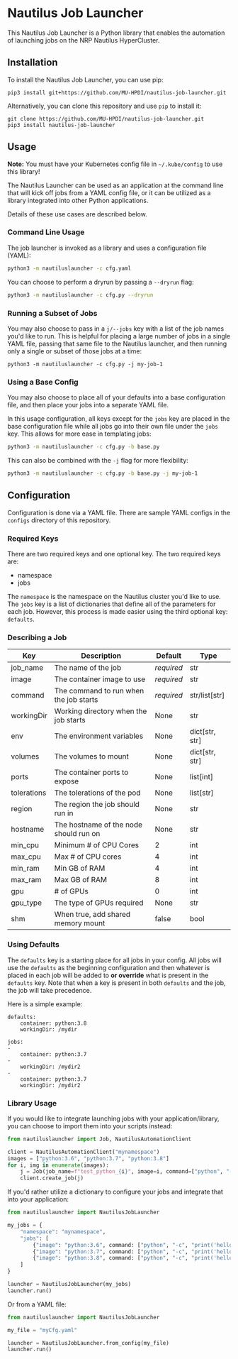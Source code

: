 # Nautilus Job Launcher

This Nautilus Job Launcher is a Python library that enables the automation of launching jobs on the NRP Nautilus
HyperCluster.

## Installation

To install the Nautilus Job Launcher, you can use pip:

```
pip3 install git+https://github.com/MU-HPDI/nautilus-job-launcher.git
```

Alternatively, you can clone this repository and use `pip` to install it:

```
git clone https://github.com/MU-HPDI/nautilus-job-launcher.git
pip3 install nautilus-job-launcher
```

## Usage

**Note:** You must have your Kubernetes config file in `~/.kube/config` to use this library!

The Nautilus Launcher can be used as an application at the command line that will kick off jobs from a YAML config file,
or it can be utilized as a library integrated into other Python applications.

Details of these use cases are described below.

### Command Line Usage

The job launcher is invoked as a library and uses a configuration file (YAML):

```bash
python3 -m nautiluslauncher -c cfg.yaml
```

You can choose to perform a dryrun by passing a `--dryrun` flag:

```bash
python3 -m nautiluslauncher -c cfg.py --dryrun
```

### Running a Subset of Jobs

You may also choose to pass in a `j/--jobs` key with a list of the job names you'd like to run. This is helpful for
placing a large number of jobs in a single YAML file, passing that same file to the Nautilus launcher, and then running
only a single or subset of those jobs at a time:

```
python3 -m nautiluslauncher -c cfg.py -j my-job-1
```

### Using a Base Config

You may also choose to place all of your defaults into a base configuration file, and then place your jobs into a
separate YAML file.

In this usage configuration, all keys except for the `jobs` key are placed in the base configuration file while all jobs
go into their own file under the `jobs` key. This allows for more ease in templating jobs:

```bash
python3 -m nautiluslauncher -c cfg.py -b base.py
```

This can also be combined with the `-j` flag for more flexibility:

```bash
python3 -m nautiluslauncher -c cfg.py -b base.py -j my-job-1
```

## Configuration

Configuration is done via a YAML file. There are sample YAML configs in the `configs` directory of this repository.

### Required Keys

There are two required keys and one optional key. The two required keys are:

- namespace
- jobs

The `namespace` is the namespace on the Nautilus cluster you'd like to use. The `jobs` key is a list of dictionaries
that define all of the parameters for each job. However, this process is made easier using the third optional
key: `defaults`.

### Describing a Job

| Key         | Description                            | Default    | Type           |
|-------------|----------------------------------------|------------|----------------|
| job_name    | The name of the job                    | _required_ | str            |
| image       | The container image to use             | _required_ | str            |
| command     | The command to run when the job starts | _required_ | str/list[str]  |
| workingDir  | Working directory when the job starts  | None       | str            |
| env         | The environment variables              | None       | dict[str, str] |
| volumes     | The volumes to mount                   | None       | dict[str, str] |
| ports       | The container ports to expose          | None       | list[int]      |
| tolerations | The tolerations of the pod             | None       | list[str]      |
| region      | The region the job should run in       | None       | str            |
| hostname    | The hostname of the node should run on | None       | str            |
| min_cpu     | Minimum # of CPU Cores                 | 2          | int            |
| max_cpu     | Max # of CPU cores                     | 4          | int            |
| min_ram     | Min GB of RAM                          | 4          | int            |
| max_ram     | Max GB of RAM                          | 8          | int            |
| gpu         | # of GPUs                              | 0          | int            |
| gpu_type    | The type of GPUs required              | None       | str            |
| shm         | When true, add shared memory mount     | false      | bool           |

### Using Defaults

The `defaults` key is a starting place for all jobs in your config. All jobs will use the `defaults` as the beginning
configuration and then whatever is placed in each job will be added to **or override** what is present in the `defaults`
key. Note that when a key is present in both `defaults` and the job, the job will take precedence.

Here is a simple example:

```
defaults:
    container: python:3.8
    workingDir: /mydir

jobs:
-
    container: python:3.7
-
    workingDir: /mydir2
-
    container: python:3.7
    workingDir: /mydir2
```

### Library Usage

If you would like to integrate launching jobs with your application/library, you can choose to import them into your
scripts instead:

```python
from nautiluslauncher import Job, NautilusAutomationClient

client = NautilusAutomationClient("mynamespace")
images = ["python:3.6", "python:3.7", "python:3.8"]
for i, img in enumerate(images):
    j = Job(job_name=f"test_python_{i}", image=i, command=["python", "-c", "print('hello world')"])
    client.create_job(j)
```

If you'd rather utilize a dictionary to configure your jobs and integrate that into your application:

```python
from nautiluslauncher import NautilusJobLauncher

my_jobs = {
    "namespace": "mynamespace",
    "jobs": [
        {"image": "python:3.6", command: ["python", "-c", "print('hello world')"], "job_name": "myjob1"}
        {"image": "python:3.7", command: ["python", "-c", "print('hello world')"], "job_name": "myjob2"}
        {"image": "python:3.8", command: ["python", "-c", "print('hello world')"], "job_name": "myjob3"}
    ]
}

launcher = NautilusJobLauncher(my_jobs)
launcher.run()
```

Or from a YAML file:

```python
from nautiluslauncher import NautilusJobLauncher

my_file = "myCfg.yaml"

launcher = NautilusJobLauncher.from_config(my_file)
launcher.run()
```
